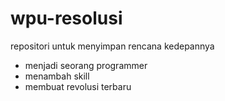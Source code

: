 # wpu-resolusi
repositori untuk menyimpan rencana kedepannya
- menjadi seorang programmer
- menambah skill 
- membuat revolusi terbaru
